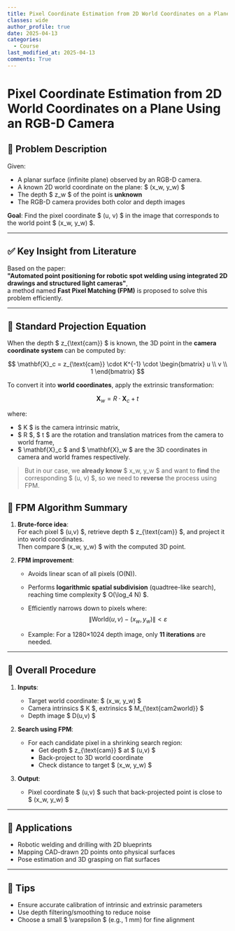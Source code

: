 ```yaml
---
title: Pixel Coordinate Estimation from 2D World Coordinates on a Plane Using an RGB-D Camera
classes: wide
author_profile: true
date: 2025-04-13
categories: 
  - Course
last_modified_at: 2025-04-13
comments: True
---
```


# Pixel Coordinate Estimation from 2D World Coordinates on a Plane Using an RGB-D Camera

## 📌 Problem Description

Given:
- A planar surface (infinite plane) observed by an RGB-D camera.
- A known 2D world coordinate on the plane: $ (x_w, y_w) $
- The depth $ z_w $ of the point is **unknown**
- The RGB-D camera provides both color and depth images

**Goal**: Find the pixel coordinate $ (u, v) $ in the image that corresponds to the world point $ (x_w, y_w) $.

---

## ✅ Key Insight from Literature

Based on the paper:  
**"Automated point positioning for robotic spot welding using integrated 2D drawings and structured light cameras"**,  
a method named **Fast Pixel Matching (FPM)** is proposed to solve this problem efficiently.

---

## 📐 Standard Projection Equation

When the depth $ z_{\text{cam}} $ is known, the 3D point in the **camera coordinate system** can be computed by:

$$
\mathbf{X}_c =
z_{\text{cam}} \cdot K^{-1} \cdot
\begin{bmatrix}
u \\ v \\ 1
\end{bmatrix}
$$

To convert it into **world coordinates**, apply the extrinsic transformation:

$$
\mathbf{X}_w =
R \cdot \mathbf{X}_c + t
$$

where:
- $ K $ is the camera intrinsic matrix,
- $ R $, $ t $ are the rotation and translation matrices from the camera to world frame,
- $ \mathbf{X}_c $ and $ \mathbf{X}_w $ are the 3D coordinates in camera and world frames respectively.

> But in our case, we **already know** $ x_w, y_w $ and want to **find** the corresponding $ (u, v) $, so we need to **reverse** the process using FPM.

## 🚀 FPM Algorithm Summary

1. **Brute-force idea**:  
   For each pixel $ (u,v) $, retrieve depth $ z_{\text{cam}} $, and project it into world coordinates.  
   Then compare $ (x_w, y_w) $ with the computed 3D point.

2. **FPM improvement**:
   - Avoids linear scan of all pixels (O(N)).
   - Performs **logarithmic spatial subdivision** (quadtree-like search), reaching time complexity $ O(\log_4 N) $.
   - Efficiently narrows down to pixels where:
     $$
     \left\| \text{World}(u,v) - (x_w, y_w) \right\| < \varepsilon
     $$

   - Example: For a 1280×1024 depth image, only **11 iterations** are needed.

---

## 🔄 Overall Procedure

1. **Inputs**:
   - Target world coordinate: $ (x_w, y_w) $
   - Camera intrinsics $ K $, extrinsics $ M_{\text{cam2world}} $
   - Depth image $ D(u,v) $

2. **Search using FPM**:
   - For each candidate pixel in a shrinking search region:
     - Get depth $ z_{\text{cam}} $ at $ (u,v) $
     - Back-project to 3D world coordinate
     - Check distance to target $ (x_w, y_w) $

3. **Output**:
   - Pixel coordinate $ (u,v) $ such that back-projected point is close to $ (x_w, y_w) $

---

## 📎 Applications

- Robotic welding and drilling with 2D blueprints
- Mapping CAD-drawn 2D points onto physical surfaces
- Pose estimation and 3D grasping on flat surfaces

---

## 🧠 Tips

- Ensure accurate calibration of intrinsic and extrinsic parameters
- Use depth filtering/smoothing to reduce noise
- Choose a small $ \varepsilon $ (e.g., 1 mm) for fine alignment
